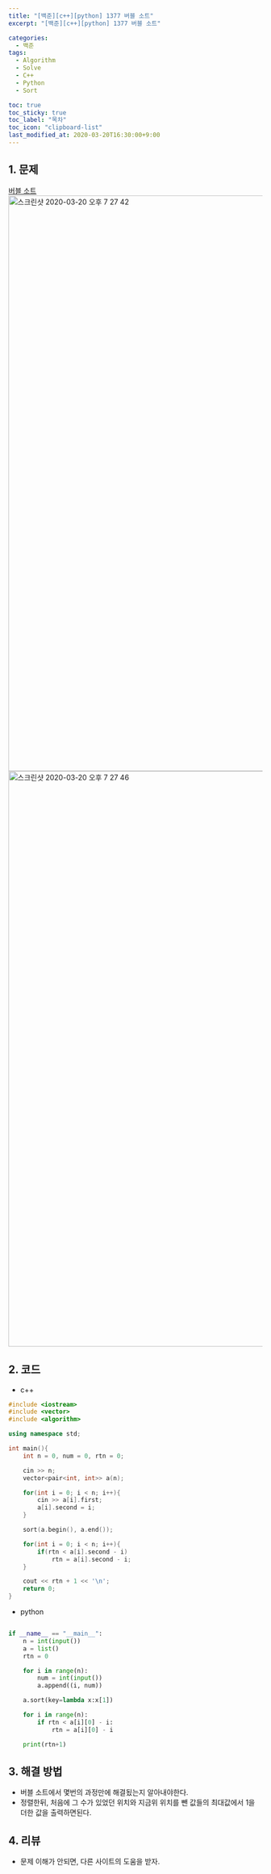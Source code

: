 ```yaml
---
title: "[백준][c++][python] 1377 버블 소트"
excerpt: "[백준][c++][python] 1377 버블 소트"

categories:
  - 백준
tags:
  - Algorithm
  - Solve
  - C++
  - Python
  - Sort

toc: true
toc_sticky: true
toc_label: "목차"
toc_icon: "clipboard-list"
last_modified_at: 2020-03-20T16:30:00+9:00
---
```


## 1. 문제
[버블 소트](https://www.acmicpc.net/problem/1377)  
<img width="1141" alt="스크린샷 2020-03-20 오후 7 27 42" src="https://user-images.githubusercontent.com/20227720/77155475-e840c980-6ae0-11ea-9e99-45b029412c9b.png">
<img width="1141" alt="스크린샷 2020-03-20 오후 7 27 46" src="https://user-images.githubusercontent.com/20227720/77155484-eb3bba00-6ae0-11ea-959c-8992bc9579ca.png">

## 2. 코드

- c++

```c++
#include <iostream>
#include <vector>
#include <algorithm>

using namespace std;

int main(){
    int n = 0, num = 0, rtn = 0;

    cin >> n;
    vector<pair<int, int>> a(n);

    for(int i = 0; i < n; i++){
        cin >> a[i].first;
        a[i].second = i;
    }

    sort(a.begin(), a.end());

    for(int i = 0; i < n; i++){
        if(rtn < a[i].second - i)
            rtn = a[i].second - i;
    }

    cout << rtn + 1 << '\n';
    return 0;
}
```

- python

```python

if __name__ == "__main__":
    n = int(input())
    a = list()
    rtn = 0

    for i in range(n):
        num = int(input())
        a.append((i, num))

    a.sort(key=lambda x:x[1])

    for i in range(n):
        if rtn < a[i][0] - i:
            rtn = a[i][0] - i

    print(rtn+1)

```

## 3. 해결 방법

- 버블 소트에서 몇번의 과정만에 해결됬는지 알아내야한다.
- 정렬한뒤, 처음에 그 수가 있었던 위치와 지금위 위치를 뺀 값들의 최대값에서 1을 더한 값을 출력하면된다.

## 4. 리뷰

- 문제 이해가 안되면, 다른 사이트의 도움을 받자.